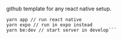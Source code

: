 github template for any react native setup. 

```yarn android // install android
yarn app // run react native
yarn expo // run in expo instead
yarn be:dev // start server in develop```
